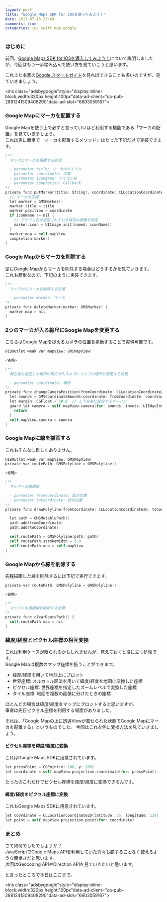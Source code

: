 ```yaml
---
layout: post
title: "Google Maps SDK for iOSを使ってみよう！"
date: 2017-07-16 23:43
comments: true
categories: ios swift map google
---
```


### はじめに
前回、[Google Maps SDK for iOSを導入してみよう！](http://grandbig.github.io/blog/2017/06/18/google-maps-sdk/)について説明しましたが、今回はもう一歩踏み込んで使い方を見ていこうと思います。  

これまた本家の[Google スタートガイド](https://developers.google.com/maps/documentation/ios-sdk/start?hl=ja)を見ればできることも多いのですが、見ていきましょう。  

<script async src="//pagead2.googlesyndication.com/pagead/js/adsbygoogle.js"></script>
<ins class="adsbygoogle"style="display:inline-block;width:320px;height:100px"data-ad-client="ca-pub-2881241309408290"data-ad-slot="6603059167"></ins>
<script>
(adsbygoogle = window.adsbygoogle || []).push({});
</script>

<!-- more -->

### Google Mapにマーカを配置する
Google Mapを使う上で必ずと言っていいほど利用する機能である「マーカの配置」を見ていきましょう。  
これは実に簡単で「マーカを配置するメソッド」はたった下記だけで実装できます。  

```objective-c
/**
  マップにマーカを設置する処理

  - parameter title: マーカのタイトル
  - parameter coordinate: 位置
  - parameter iconName: アイコン名
  - parameter completion: Callback
*/
private func putMarker(title: String?, coordinate: CLLocationCoordinate2D, iconName: String?, completion: @escaping ((GMSMarker) -> Void)) {
  // マーカの生成
  let marker = GMSMarker()
  marker.title = title
  marker.position = coordinate
  if iconName != nil {
    // アイコン名が指定されている場合は画像を設定
    marker.icon = UIImage.init(named: iconName!)
  }
  marker.map = self.mapView
  completion(marker)
}
```

### Google Mapからマーカを削除する
逆にGoogle Mapからマーカを削除する場合はどうするかを見ていきます。  
これも簡単なので、下記のように実装できます。  

```objective-c
/**
  マップからマーカを削除する処理

  - parameter marker: マーカ
*/
private func deleteMarker(marker: GMSMarker) {
  marker.map = nil
}
```

### 2つのマーカが入る縮尺にGoogle Mapを変更する
こちらはGoogle Mapを捉えるカメラの位置を移動することで実現可能です。  

```objective-c
@IBOutlet weak var mapView: GMSMapView!

<省略>

/**
  現在地と指定した場所の両方が入るようにマップの縮尺を変更する処理

  - parameter coordinate: 場所
*/
private func changeCameraPosition(fromCoordinate: CLLocationCoordinate2D, toCoordinate: CLLocationCoordinate2D) {
  let bounds = GMSCoordinateBounds(coordinate: fromCoordinate, coordinate: toCoordinate)
  let margin: CGFloat = 50.0  // 上下左右に設定するマージン
  guard let camera = self.mapView.camera(for: bounds, insets: UIEdgeInsets(top: margin, left: margin, bottom: margin, right: margin)) else {
    return
  }
  self.mapView.camera = camera
}
```

### Google Mapに線を描画する
これもそんなに難しくありません。  

```objective-c
@IBOutlet weak var mapView: GMSMapView!
private var routePath: GMSPolyline = GMSPolyline()

<省略>

/**
  マップへの線描画

  - parameter fromCoordinate: 起点位置
  - parameter toCoordinate: 終点位置
*/
private func drawPolyline(fromCoordinate: CLLocationCoordinate2D, toCoordinate: CLLocationCoordinate2D) {

  let path = GMSMutablePath()
  path.add(fromCoordinate)
  path.add(toCoordinate)

  self.routePath = GMSPolyline(path: path)
  self.routePath.strokeWidth = 3.0
  self.routePath.map = self.mapView
}
```

### Google Mapから線を削除する
先程描画した線を削除するには下記で実行できます。  

```objective-c
private var routePath: GMSPolyline = GMSPolyline()

<省略>

/**
  マップへの描画線を削除する処理
*/
private func clearRoutePath() {
  self.routePath.map = nil
}
```

### 緯度/経度とピクセル座標の相互変換
これは利用ケースが限られるかもしれませんが、覚えておくと役に立つ処理です。  
Google Mapは複数のマップ座標を扱うことができます。  

- 緯度/経度を用いて地球上にプロット  
- 世界座標: メルカトル図法を用いて緯度/経度を地図に変換した座標  
- ピクセル座標: 世界座標を指定したズームレベルで変換した座標  
- タイル座標: 地図を複数の画像に分けたときの座標  

ほとんどの場合は緯度/経度をマップにプロットすると思いますが、  
筆者は先日ピクセル座標を利用する場面がありました。  

それは、「Google Mapの上に透過Viewが載せられた状態でGoogle Mapにマーカを配置する」というものでした。
今回はこれを例に変換方法を見ていきましょう。  

#### ピクセル座標を緯度/経度に変換
これはGoogle Maps SDKに用意されています。  

```objective-c
let pressPoint = CGPoint(x: 100, y: 200)
let coordinate = self.mapView.projection.coordinate(for: pressPoint)
```

たったのこれだけでピクセル座標を緯度/経度に変換できるんです。  

#### 緯度/経度をピクセル座標に変換
これもGoogle Maps SDKに用意されています。  

```objective-c
let coordinate = CLLocationCoordinate2D(latitude: 35, longitude: 139)
let point = self.mapView.projection.point(for: coordinate)
```

### まとめ
さて如何でしたでしょうか？  
JavaScriptでGoogle Maps APIを利用していた方々も臆することなく使えるような簡単さだと思います。  
次回はGeocoding APIやDirection APIを見ていきたいと思います。  

と言ったところで本日はここまで。  

<script async src="//pagead2.googlesyndication.com/pagead/js/adsbygoogle.js"></script>
<ins class="adsbygoogle"style="display:inline-block;width:320px;height:100px"data-ad-client="ca-pub-2881241309408290"data-ad-slot="6603059167"></ins>
<script>
(adsbygoogle = window.adsbygoogle || []).push({});
</script>
